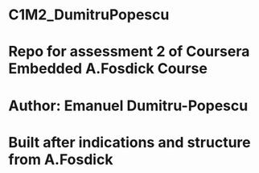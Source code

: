 # C1M2_DumitruPopescu
# Repo for assessment 2 of Coursera Embedded A.Fosdick Course
# Author: Emanuel Dumitru-Popescu
# Built after indications and structure from A.Fosdick 
